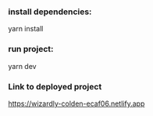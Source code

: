 ### install dependencies:
 yarn install
### run project:
 yarn dev

### Link to deployed project 
https://wizardly-colden-ecaf06.netlify.app
